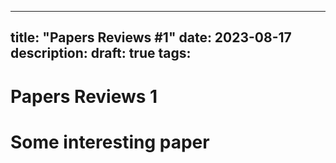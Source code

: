 
---
title: "Papers Reviews #1"
date: 2023-08-17
description:
draft: true
tags:
---

# Papers Reviews 1

#  Some interesting paper 